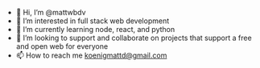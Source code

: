 - 👋 Hi, I’m @mattwbdv
- 👀 I’m interested in full stack web development 
- 🌱 I’m currently learning node, react, and python 
- 💞️ I’m looking to support and collaborate on projects that support a free and open web for everyone
- 📫 How to reach me koenigmattd@gmail.com


